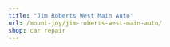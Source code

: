```yaml
---
title: "Jim Roberts West Main Auto"
url: /mount-joy/jim-roberts-west-main-auto/
shop: car repair
---
```

